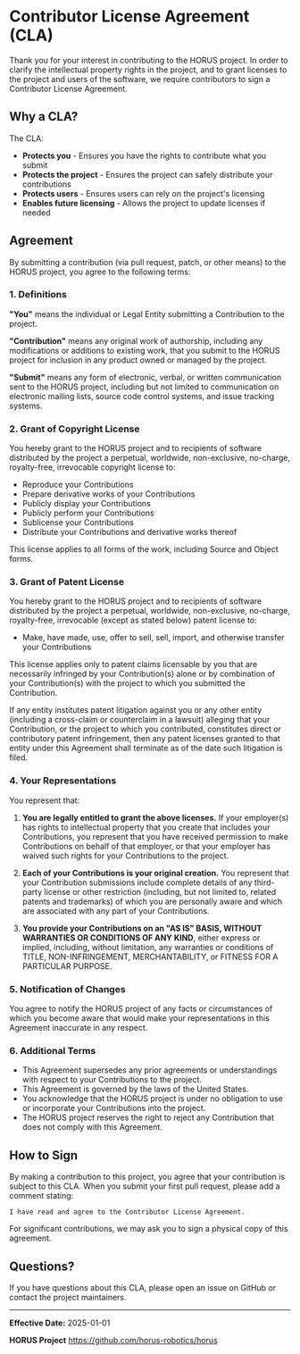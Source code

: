# Contributor License Agreement (CLA)

Thank you for your interest in contributing to the HORUS project. In order to clarify the intellectual property rights in the project, and to grant licenses to the project and users of the software, we require contributors to sign a Contributor License Agreement.

## Why a CLA?

The CLA:
- **Protects you** - Ensures you have the rights to contribute what you submit
- **Protects the project** - Ensures the project can safely distribute your contributions
- **Protects users** - Ensures users can rely on the project's licensing
- **Enables future licensing** - Allows the project to update licenses if needed

## Agreement

By submitting a contribution (via pull request, patch, or other means) to the HORUS project, you agree to the following terms:

### 1. Definitions

**"You"** means the individual or Legal Entity submitting a Contribution to the project.

**"Contribution"** means any original work of authorship, including any modifications or additions to existing work, that you submit to the HORUS project for inclusion in any product owned or managed by the project.

**"Submit"** means any form of electronic, verbal, or written communication sent to the HORUS project, including but not limited to communication on electronic mailing lists, source code control systems, and issue tracking systems.

### 2. Grant of Copyright License

You hereby grant to the HORUS project and to recipients of software distributed by the project a perpetual, worldwide, non-exclusive, no-charge, royalty-free, irrevocable copyright license to:

- Reproduce your Contributions
- Prepare derivative works of your Contributions
- Publicly display your Contributions
- Publicly perform your Contributions
- Sublicense your Contributions
- Distribute your Contributions and derivative works thereof

This license applies to all forms of the work, including Source and Object forms.

### 3. Grant of Patent License

You hereby grant to the HORUS project and to recipients of software distributed by the project a perpetual, worldwide, non-exclusive, no-charge, royalty-free, irrevocable (except as stated below) patent license to:

- Make, have made, use, offer to sell, sell, import, and otherwise transfer your Contributions

This license applies only to patent claims licensable by you that are necessarily infringed by your Contribution(s) alone or by combination of your Contribution(s) with the project to which you submitted the Contribution.

If any entity institutes patent litigation against you or any other entity (including a cross-claim or counterclaim in a lawsuit) alleging that your Contribution, or the project to which you contributed, constitutes direct or contributory patent infringement, then any patent licenses granted to that entity under this Agreement shall terminate as of the date such litigation is filed.

### 4. Your Representations

You represent that:

1. **You are legally entitled to grant the above licenses.** If your employer(s) has rights to intellectual property that you create that includes your Contributions, you represent that you have received permission to make Contributions on behalf of that employer, or that your employer has waived such rights for your Contributions to the project.

2. **Each of your Contributions is your original creation.** You represent that your Contribution submissions include complete details of any third-party license or other restriction (including, but not limited to, related patents and trademarks) of which you are personally aware and which are associated with any part of your Contributions.

3. **You provide your Contributions on an "AS IS" BASIS, WITHOUT WARRANTIES OR CONDITIONS OF ANY KIND**, either express or implied, including, without limitation, any warranties or conditions of TITLE, NON-INFRINGEMENT, MERCHANTABILITY, or FITNESS FOR A PARTICULAR PURPOSE.

### 5. Notification of Changes

You agree to notify the HORUS project of any facts or circumstances of which you become aware that would make your representations in this Agreement inaccurate in any respect.

### 6. Additional Terms

- This Agreement supersedes any prior agreements or understandings with respect to your Contributions to the project.
- This Agreement is governed by the laws of the United States.
- You acknowledge that the HORUS project is under no obligation to use or incorporate your Contributions into the project.
- The HORUS project reserves the right to reject any Contribution that does not comply with this Agreement.

## How to Sign

By making a contribution to this project, you agree that your contribution is subject to this CLA. When you submit your first pull request, please add a comment stating:

```
I have read and agree to the Contributor License Agreement.
```

For significant contributions, we may ask you to sign a physical copy of this agreement.

## Questions?

If you have questions about this CLA, please open an issue on GitHub or contact the project maintainers.

---

**Effective Date:** 2025-01-01

**HORUS Project**
https://github.com/horus-robotics/horus
